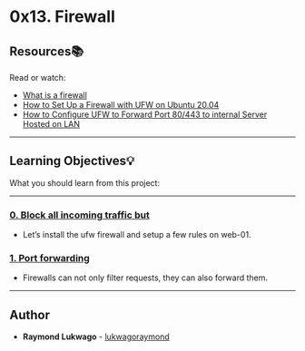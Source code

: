# 0x13. Firewall

## Resources:books:
Read or watch:
* [What is a firewall](https://en.wikipedia.org/wiki/Firewall_%28computing%29)
* [How to Set Up a Firewall with UFW on Ubuntu 20.04](https://www.digitalocean.com/community/tutorials/how-to-set-up-a-firewall-with-ufw-on-ubuntu-20-04)
* [How to Configure UFW to Forward Port 80/443 to internal Server Hosted on LAN](https://www.cyberciti.biz/faq/how-to-configure-ufw-to-forward-port-80443-to-internal-server-hosted-on-lan/)

---
## Learning Objectives:bulb:
What you should learn from this project:

---

### [0. Block all incoming traffic but](./0-block_all_incoming_traffic_but)
* Let’s install the ufw firewall and setup a few rules on web-01.


### [1. Port forwarding](./100-port_forwarding)
* Firewalls can not only filter requests, they can also forward them.

---

## Author
* **Raymond Lukwago** - [lukwagoraymond](https://github.com/lukwagoraymond)
